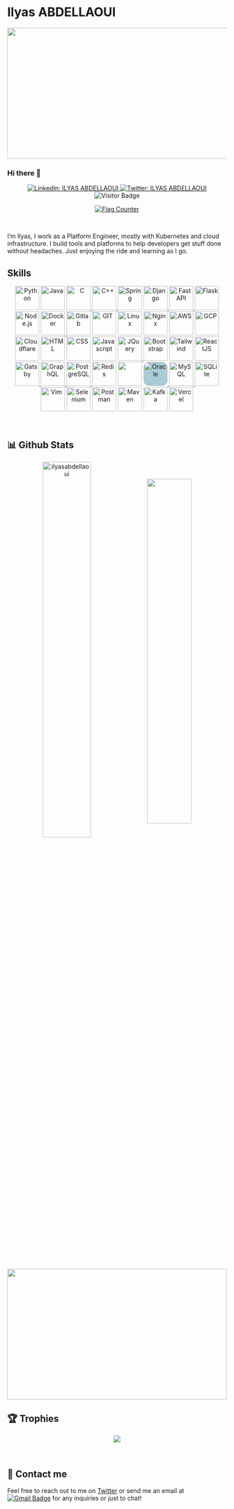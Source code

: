 # Ilyas ABDELLAOUI

<img src="https://64.media.tumblr.com/c5543874b9cbe98da1d20945a45e989b/tumblr_o5a5r9Z9O71tvppquo1_r1_1280.gifv" height="300px" width="1300px"/>

### Hi there 👋

<div align="center">  
  <a href="https://www.linkedin.com/in/ilyas-abdellaoui/">
    <img alt="LinkedIn: ILYAS ABDELLAOUI" src="https://img.shields.io/badge/-ILYAS%20ABDELLAOUI-0e76a8?style=flat&labelColor=0e76a8&logo=linkedin&logoColor=white" target="_blank" />
  </a>
  <a href="https://twitter.com/ilyas_abdell">
    <img alt="Twitter: ILYAS ABDELLAOUI" src="https://img.shields.io/badge/-ILYAS%20ABDELLAOUI-e84393?style=flat&labelColor=e84393&logo=twitter&logoColor=white" target="_blank" />
  </a>
  <br />
  <!--<img src="https://views-counter.vercel.app/badge?pageId=ilyasabdellaoui%2FViews-Counter" alt="Visitor Badge" /> -->
  <img src="https://komarev.com/ghpvc/?username=ilyasabdellaoui" alt="Visitor Badge" />
</div>
<p align="center">
  <a href="https://info.flagcounter.com/3rL7">
    <img src="https://s01.flagcounter.com/count2/3rL7/bg_303030/txt_FFFFFF/border_3F4D38/columns_8/maxflags_248/viewers_0/labels_1/pageviews_1/flags_0/percent_0/" alt="Flag Counter" border="0">
  </a>
</p>

<br />

I’m Ilyas, I work as a Platform Engineer, mostly with Kubernetes and cloud infrastructure. I build tools and platforms to help developers get stuff done without headaches. Just enjoying the ride and learning as I go.

## Skills
<p align="center">
<!--Backend-->
    <!-- Python -->
    <img src="https://skillicons.dev/icons?i=python" alt="Python" width="55" height="55"/>
    <!-- Java -->
    <img src="https://skillicons.dev/icons?i=java" alt="Java" width="55" height="55"/>
  	<!-- C -->
    <a href="https://docs.microsoft.com/en-us/cpp/?view=msvc-170" target="_blank" rel="noreferrer">
        <img src="https://skillicons.dev/icons?i=c" width="55" height="55" alt="C" />
    </a>
    <!-- C++ -->
    <a href="https://docs.microsoft.com/en-us/cpp/?view=msvc-170" target="_blank" rel="noreferrer">
        <img src="https://skillicons.dev/icons?i=cpp" width="55" height="55" alt="C++" />
    </a>
    <!-- Spring -->
    <img src="https://skillicons.dev/icons?i=spring" alt="Spring" width="55" height="55"/>
      <!-- Django -->
    <a href="https://www.djangoproject.com/" target="_blank" rel="noreferrer">
        <img src="https://skillicons.dev/icons?i=django" width="55" height="55" alt="Django" />
    </a>
      <!-- FastAPI -->
    <a href="https://fastapi.tiangolo.com/" target="_blank" rel="noreferrer">
        <img src="https://skillicons.dev/icons?i=fastapi" width="55" height="55" alt="Fast API" />
    </a>
    <!-- Flask -->
    <a href="https://flask.palletsprojects.com/en/2.0.x/" target="_blank" rel="noreferrer">
        <img src="https://skillicons.dev/icons?i=flask" width="55" height="55" alt="Flask" />
    </a>
    <!--Node.js-->
    <img src="https://skillicons.dev/icons?i=nodejs" alt="Node.js" width="55" />
<!--Devops-->
    <!-- Docker -->
    <a href="https://www.docker.com/" target="_blank" rel="noreferrer">
        <img src="https://skillicons.dev/icons?i=docker" width="55" height="55" alt="Docker" />
    </a>
    <!-- Gitlab -->
    <img src="https://skillicons.dev/icons?i=gitlab" alt="Gitlab" width="55"/>
    <!-- Git -->
    <img src="https://skillicons.dev/icons?i=git" alt="GIT" width="55" height="55"/> 
    <!-- Linux -->
    <img src="https://skillicons.dev/icons?i=linux" alt="Linux" width="55" height="55"/> 
    <!-- Nginx -->
    <img src="https://skillicons.dev/icons?i=nginx" alt="Nginx" width="55"/>
<!--Cloid-->  
    <!-- AWS -->
    <img src="https://skillicons.dev/icons?i=aws" alt="AWS" width="55"/>
    <!-- GCP -->
    <img src="https://skillicons.dev/icons?i=gcp" alt="GCP" width="55"/>
    <!-- Cloudflare -->
    <img src="https://skillicons.dev/icons?i=cloudflare" alt="Cloudflare" width="55"/>
<!--Web Dev-->  
    <!-- HTML -->
    <img src="https://skillicons.dev/icons?i=html" alt="HTML" width="55" height="55"/>
    <!-- CSS -->
    <img src="https://skillicons.dev/icons?i=css" alt="CSS" width="55" height="55"/>
    <!-- JS -->
    <img src="https://skillicons.dev/icons?i=javascript" alt="Javascript" width="55" height="55"/>
    <!-- JQuery -->
    <a href="https://jquery.com/" target="_blank" rel="noreferrer">
        <img src="https://skillicons.dev/icons?i=jquery" width="55" height="55" alt="JQuery" />
    </a>
    <!-- Bootstrap -->
    <img src="https://skillicons.dev/icons?i=bootstrap" alt="Bootstrap" width="55" height="55"/>
    <!-- Tailwind -->
    <img src="https://skillicons.dev/icons?i=tailwind" alt="Tailwind" width="55"/>
    <!-- ReactJS -->
    <img src="https://skillicons.dev/icons?i=react" alt="ReactJS" width="55" height="55"/>
    <!-- Gatsby -->
    <a href="https://www.gatsbyjs.com/" target="_blank" rel="noreferrer">
        <img src="https://skillicons.dev/icons?i=gatsby" width="55" height="55" alt="Gatsby" />
    </a>        
    <!-- GraphQL -->
    <a href="https://graphql.org/" target="_blank" rel="noreferrer">
        <img src="https://skillicons.dev/icons?i=graphql" width="55" height="55" alt="GraphQL" />
    </a>
<!--DBs-->  
    <!-- Postgres -->
    <a href="https://www.postgresql.org/" target="_blank" rel="noreferrer">
        <img src="https://skillicons.dev/icons?i=postgres" width="55" height="55" alt="PostgreSQL" />
    </a>
    <!-- Redis -->
    <img src="https://skillicons.dev/icons?i=redis" alt="Redis" width="55"/>
    <!-- MongoDB -->
    <img src="https://skillicons.dev/icons?i=mongodb" width="55"/>
  	<!-- Oracle -->
	  <a href="https://www.oracle.com/uk/index.html" target="_blank" rel="noreferrer">
	    <img src="https://raw.githubusercontent.com/danielcranney/readme-generator/main/public/icons/skills/oracle-colored.svg" width="55" height="55" alt="Oracle" style="background-color: #A9CBD4; border-radius: 13px; width: 55; height: 55;"/>
	</a>
    <!-- MySQL -->
    <a href="https://www.mysql.com/" target="_blank" rel="noreferrer">
        <img src="https://skillicons.dev/icons?i=mysql" width="55" height="55" alt="MySQL" />
    </a>    
    <!-- SQLite -->
    <img src="https://skillicons.dev/icons?i=sqlite" alt="SQLite" width="55"/>
<!--Tools-->  
    <!-- Vim -->
    <img src="https://skillicons.dev/icons?i=vim" alt="Vim" width="55"/>
    <!-- Selenium -->
    <img src="https://skillicons.dev/icons?i=selenium" alt="Selenium" width="55"/>
    <!-- Postman -->
    <img src="https://skillicons.dev/icons?i=postman" alt="Postman" width="55"/>
    <!-- Maven -->
    <img src="https://skillicons.dev/icons?i=maven" alt="Maven" width="55"/>
    <!-- Kafka -->
    <img src="https://skillicons.dev/icons?i=kafka" alt="Kafka" width="55"/>
    <!-- Vercel -->
    <img src="https://skillicons.dev/icons?i=vercel" alt="Vercel" width="55"/>
</p>

<br/>

## 📊 Github Stats

<p align="center">
<img align="center" width="47%" src="https://git-streak-abdellaoui.vercel.app/?user=ilyasabdellaoui&theme=tokyonight" alt="ilyasabdellaoui"/>
<img align="center" width="45%" src="https://git-stats-abdellaoui.vercel.app/api?username=ilyasabdellaoui&theme=algolia&show_icons=true"/><br><br>
<img align="center" width="100%" height="300px" src="https://git-stats-abdellaoui.vercel.app/api/top-langs/?username=ilyasabdellaoui&theme=dracula&layout=compact&langs_count=18&hide=php,OpenEdge%20ABL"/>
</p>

## 🏆 Trophies
<p align="center">
<img src="https://github-profile-trophy.vercel.app/?username=ilyasabdellaoui&theme=nord&column=7"  align="center"/>
</p>
	
<br/>

## 💬 Contact me
Feel free to reach out to me on [Twitter](https://twitter.com/ilyas_abdell) or send me an email at [![Gmail Badge](https://img.shields.io/badge/-ilyas.abdellaoui21@gmail.com-c14438?style=flat&labelColor=db3236&logo=gmail&logoColor=white)](mailto:ilyas.abdellaoui21@gmail.com) for any inquiries or just to chat!

